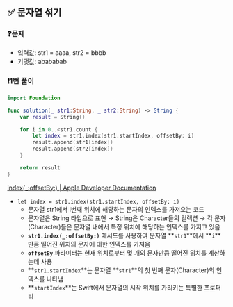 ## ✅ 문자열 섞기

### ❓문제
- 입력값: str1 = aaaa, str2 = bbbb
- 기댓값: abababab

### ❗️1번 풀이
```swift
import Foundation

func solution(_ str1:String, _ str2:String) -> String {
    var result = String()

    for i in 0..<str1.count {
        let index = str1.index(str1.startIndex, offsetBy: i)
        result.append(str1[index])
        result.append(str2[index])
    }

    return result
}
```
[index(_:offsetBy:) | Apple Developer Documentation](https://developer.apple.com/documentation/swift/string/index(_:offsetby:))
- `let index = str1.index(str1.startIndex, offsetBy: i)`
    - 문자열 str1에서 i번째 위치에 해당하는 문자의 인덱스를 가져오는 코드
    - 문자열은 String 타입으로 표현 → String은 Character들의 컬렉션 → 각 문자(Character)들은 문자열 내에서 특정 위치에 해당하는 인덱스를 가지고 있음
    - **`str1.index(_:offsetBy:)`** 메서드를 사용하여 문자열 **`str1`**에서 **`i`**만큼 떨어진 위치의 문자에 대한 인덱스를 가져옴
    - **`offsetBy`** 파라미터는 현재 위치로부터 몇 개의 문자만큼 떨어진 위치를 계산하는데 사용
    - **`str1.startIndex`**는 문자열 **`str1`**의 첫 번째 문자(Character)의 인덱스를 나타냄
    - **`startIndex`**는 Swift에서 문자열의 시작 위치를 가리키는 특별한 프로퍼티

